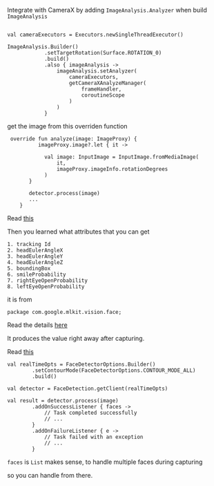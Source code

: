 Integrate with CameraX by adding `ImageAnalysis.Analyzer` when build `ImageAnalysis`

```

val cameraExecutors = Executors.newSingleThreadExecutor()

ImageAnalysis.Builder()
            .setTargetRotation(Surface.ROTATION_0)
            .build()
            .also { imageAnalysis ->
                imageAnalysis.setAnalyzer(
                    cameraExecutors,
                    getCameraXAnalyzeManager(
                        frameHandler,
                        coroutineScope
                    )
                )
            }
```

get the image from this overriden function

```
 override fun analyze(image: ImageProxy) {
          imageProxy.image?.let { it ->

            val image: InputImage = InputImage.fromMediaImage(
                it,
                imageProxy.imageInfo.rotationDegrees
            )
       }

       detector.process(image)
       ...
    }
```

Read [this](https://developers.google.com/ml-kit/vision/face-detection/face-detection-concepts)

Then you learned what attributes that you can get

```
1. tracking Id
2. headEulerAngleX
3. headEulerAngleY
4. headEulerAngleZ
5. boundingBox
6. smileProbability
7. rightEyeOpenProbability
8. leftEyeOpenProbability
```

it is from

```
package com.google.mlkit.vision.face;

```

Read the details [here](https://developers.google.com/android/reference/com/google/mlkit/vision/face/Face)

It produces the value right away after capturing.

Read [this](https://developers.google.com/ml-kit/vision/face-detection/android)

```
val realTimeOpts = FaceDetectorOptions.Builder()
        .setContourMode(FaceDetectorOptions.CONTOUR_MODE_ALL)
        .build()

val detector = FaceDetection.getClient(realTimeOpts)

val result = detector.process(image)
        .addOnSuccessListener { faces ->
            // Task completed successfully
            // ...
        }
        .addOnFailureListener { e ->
            // Task failed with an exception
            // ...
        }
```

`faces` is `List` makes sense, to handle multiple faces during capturing

so you can handle from there.
